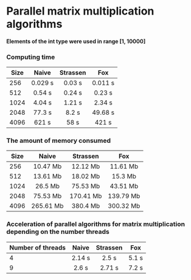 # Parallel matrix multiplication algorithms
#### Elements of the int type were used in range [1, 10000]
### Computing time
| Size | Naive | Strassen | Fox |
|-|:-:|:-:|:-:|
| 256 | 0.029 s | 0.03 s | 0.011 s |
| 512 | 0.54 s | 0.24 s | 0.23 s |
| 1024 | 4.04 s | 1.21 s | 2.34 s |
| 2048 | 77.3 s | 8.2 s | 49.68 s |
| 4096 | 621 s | 58 s | 421 s |

### The amount of memory consumed
| Size | Naive | Strassen | Fox |
|-|:-:|:-:|:-:|
| 256 | 10.47 Mb | 12.12 Mb | 11.61 Mb |
| 512 | 13.61 Mb | 18.02 Mb |  15.3 Mb |
| 1024 | 26.5 Mb | 75.53 Mb | 43.51 Mb |
| 2048 | 75.53 Mb | 170.41 Mb | 139.79 Mb |
| 4096 | 265.61 Mb | 380.4 Mb | 300.32 Mb |

### Acceleration of parallel algorithms for matrix multiplication depending on the number threads
| Number of threads | Naive | Strassen | Fox |
|-|:-:|:-:|:-:|
| 4 | 2.14 s | 2.5 s | 5.1 s |
| 9 | 2.6 s | 2.71 s |  7.2 s |
